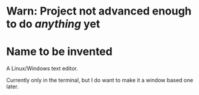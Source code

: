 # Warn: Project not advanced enough to do *anything* yet
# Name to be invented
A Linux/Windows text editor.

Currently only in the terminal, but I do want to make it a window based one later.
